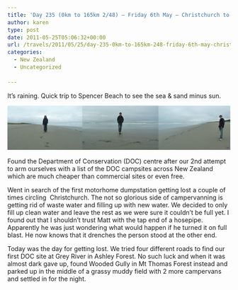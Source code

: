 ```yaml
---
title: 'Day 235 (0km to 165km 2/48) – Friday 6th May – Christchurch to Wooded Gully campsite & getting lost a lot'
author: karen
type: post
date: 2011-05-25T05:06:32+00:00
url: /travels/2011/05/25/day-235-0km-to-165km-248-friday-6th-may-christchurch-to-wooded-gully-campsite-getting-lost-a-lot/
categories:
  - New Zealand
  - Uncategorized

---
```

It’s raining. Quick trip to Spencer Beach to see the sea & sand minus sun. 

![](/travels-wp-content/uploads/2011/05/spencer-beach-2.jpg)

Found the Department of Conservation (DOC) centre after our 2nd attempt to arm ourselves with a list of the DOC campsites across New Zealand which are much cheaper than commercial sites or even free.

Went in search of the first motorhome dumpstation getting lost a couple of times circling&nbsp; Christchurch. The not so glorious side of campervanning is getting rid of waste water and filling up with new water. We decided to only fill up clean water and leave the rest as we were sure it couldn’t be full yet. I found out that I shouldn’t trust Matt with the tap end of a hosepipe. Apparently he was just wondering what would happen if he turned it on full blast. He now knows that it drenches the person stood at the other end.

Today was the day for getting lost. We tried four different roads to find our first DOC site at Grey River in Ashley Forest. No such luck and when it was almost dark gave up, found Wooded Gully in Mt Thomas Forest instead and parked up in the middle of a grassy muddy field with 2 more campervans and settled in for the night.

 [1]: http://www.mattburns.co.uk/travels/wp-content/uploads/2011/05/spencer-beach-2.jpg